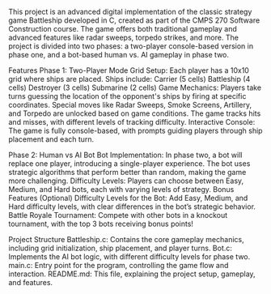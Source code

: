 This project is an advanced digital implementation of the classic strategy game Battleship developed in C, created as part of the CMPS 270 Software Construction course. The game offers both traditional gameplay and advanced features like radar sweeps, torpedo strikes, and more. The project is divided into two phases: a two-player console-based version in phase one, and a bot-based human vs. AI gameplay in phase two.

Features
Phase 1: Two-Player Mode
Grid Setup: Each player has a 10x10 grid where ships are placed. Ships include:
Carrier (5 cells)
Battleship (4 cells)
Destroyer (3 cells)
Submarine (2 cells)
Game Mechanics:
Players take turns guessing the location of the opponent's ships by firing at specific coordinates.
Special moves like Radar Sweeps, Smoke Screens, Artillery, and Torpedo are unlocked based on game conditions.
The game tracks hits and misses, with different levels of tracking difficulty.
Interactive Console: The game is fully console-based, with prompts guiding players through ship placement and each turn.



Phase 2: Human vs AI Bot
Bot Implementation: In phase two, a bot will replace one player, introducing a single-player experience. The bot uses strategic algorithms that perform better than random, making the game more challenging.
Difficulty Levels: Players can choose between Easy, Medium, and Hard bots, each with varying levels of strategy.
Bonus Features (Optional)
Difficulty Levels for the Bot: Add Easy, Medium, and Hard difficulty levels, with clear differences in the bot’s strategic behavior.
Battle Royale Tournament: Compete with other bots in a knockout tournament, with the top 3 bots receiving bonus points!


Project Structure
Battleship.c: Contains the core gameplay mechanics, including grid initialization, ship placement, and player turns.
Bot.c: Implements the AI bot logic, with different difficulty levels for phase two.
main.c: Entry point for the program, controlling the game flow and interaction.
README.md: This file, explaining the project setup, gameplay, and features.